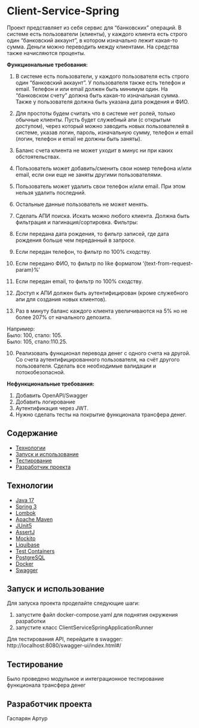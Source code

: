 # **Client-Service-Spring**
Проект представляет из себя сервис для “банковских” операций. В системе есть пользователи (клиенты), у каждого клиента есть строго один “банковский аккаунт”, в котором изначально лежит какая-то сумма. Деньги можно переводить между клиентами. На средства также начисляются проценты.

**Функциональные требования:**

1. В системе есть пользователи, у каждого пользователя есть строго один “банковский аккаунт”. У пользователя также есть телефон и email. Телефон и или email должен быть минимум один. На “банковском счету” должна быть какая-то изначальная сумма. Также у пользователя должна быть указана дата рождения и ФИО.
2. Для простоты будем считать что в системе нет ролей, только обычные клиенты. Пусть будет служебный апи (с открытым доступом), через который можно заводить новых пользователей в системе, указав логин, пароль, изначальную сумму, телефон и email (логин, телефон и email не должны быть заняты).
3. Баланс счета клиента не может уходит в минус ни при каких обстоятельствах.
4. Пользователь может добавить/сменить свои номер телефона и/или email, если они еще не заняты другими пользователями.
5. Пользователь может удалить свои телефон и/или email. При этом нельзя удалить последний.
6. Остальные данные пользователь не может менять.
7. Сделать АПИ поиска. Искать можно любого клиента. Должна быть фильтрация и пагинация/сортировка. Фильтры:

1. Если передана дата рождения, то фильтр записей, где дата рождения больше чем переданный в запросе.
2. Если передан телефон, то фильтр по 100% сходству.
3. Если передано ФИО, то фильтр по like форматом ‘{text-from-request-param}%’
4. Если передан email, то фильтр по 100% сходству.

8. Доступ к АПИ должен быть аутентифицирован (кроме служебного апи для создания новых клиентов).
9. Раз в минуту баланс каждого клиента увеличиваются на 5% но не более 207% от начального депозита.

Например:  
Было: 100, стало: 105.  
Было: 105, стало:110.25.

10. Реализовать функционал перевода денег с одного счета на другой. Со счета аутентифицированного пользователя, на счёт другого пользователя. Сделать все необходимые валидации и потокобезопасной.


**Нефункциональные требования:**

1. Добавить OpenAPI/Swagger
2. Добавить логирование
3. Аутентификация через JWT.
4. Нужно сделать тесты на покрытие функционала трансфера денег.


## **Содержание**

- [Технологии](#технологии)
- [Запуск и использование](#запуск-и-использование)
- [Тестирование](#тестирование)
- [Разработчик проекта](#разработчик-проекта)

## **Технологии**

-  [Java 17](https://www.oracle.com/java/)
-  [Spring 3](https://docs.spring.io/spring-framework/reference/index.html)
-  [Lombok](https://projectlombok.org/features/)
-  [Apache Maven](https://maven.apache.org/)
-  [JUnit5](https://junit.org/junit5/)
-  [AssertJ](https://assertj.github.io/doc/)
-  [Mockito](https://site.mockito.org/javadoc/current/org/mockito/Mockito.html)
-  [Liquibase](https://docs.liquibase.com/home.html)
-  [Test Containers](https://testcontainers.com/getting-started/)
-  [PostgreSQL](https://www.postgresql.org/docs/)
-  [Docker](https://docs.docker.com/)
-  [Swagger](https://docs.swagger.io/spec.html)
## **Запуск и использование**

Для запуска проекта проделайте следующие шаги:

1. запустите файл docker-compose.yaml для поднятия окружения разработки
2. запустите класс ClientServiceSpringApplicationRunner

Для тестирования API, перейдите в swagger: http://localhost:8080/swagger-ui/index.html#/
## **Тестирование**

Было проведено модульное и интеграционное тестирование функционала трансфера денег
## **Разработчик проекта**

Гаспарян Артур